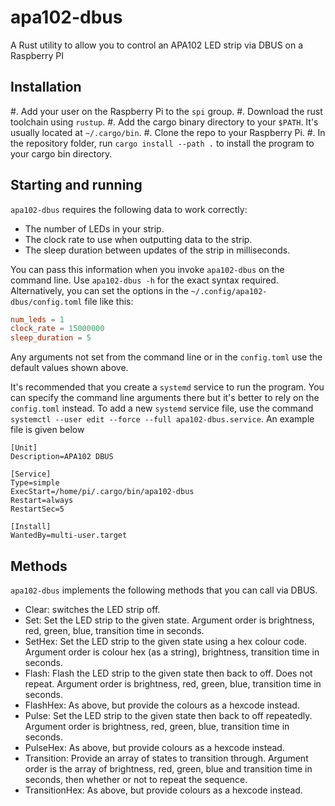 # apa102-dbus
A Rust utility to allow you to control an APA102 LED strip via DBUS on a
Raspberry PI

## Installation
#. Add your user on the Raspberry Pi to the `spi` group.
#. Download the rust toolchain using `rustup`.
#. Add the cargo binary directory to your `$PATH`. It's usually located at
   `~/.cargo/bin`.
#. Clone the repo to your Raspberry Pi.
#. In the repository folder, run `cargo install --path .` to install the
   program to your cargo bin directory.

## Starting and running
`apa102-dbus` requires the following data to work correctly:

- The number of LEDs in your strip.
- The clock rate to use when outputting data to the strip.
- The sleep duration between updates of the strip in milliseconds.

You can pass this information when you invoke `apa102-dbus` on the command
line. Use `apa102-dbus -h` for the exact syntax required. Alternatively, you
can set the options in the `~/.config/apa102-dbus/config.toml` file like this:

```toml
num_leds = 1
clock_rate = 15000000
sleep_duration = 5
```

Any arguments not set from the command line or in the `config.toml` use the
default values shown above.

It's recommended that you create a `systemd` service to run the program. You
can specify the command line arguments there but it's better to rely on the
`config.toml` instead. To add a new `systemd` service file, use the command
`systemctl --user edit --force --full apa102-dbus.service`. An example file is
given below

```systemd
[Unit]
Description=APA102 DBUS

[Service]
Type=simple
ExecStart=/home/pi/.cargo/bin/apa102-dbus
Restart=always
RestartSec=5

[Install]
WantedBy=multi-user.target
```

## Methods
`apa102-dbus` implements the following methods that you can call via DBUS.

- Clear: switches the LED strip off.
- Set: Set the LED strip to the given state. Argument order is brightness, red,
  green, blue, transition time in seconds.
- SetHex: Set the LED strip to the given state using a hex colour code.
  Argument order is colour hex (as a string), brightness, transition time in 
  seconds.
- Flash: Flash the LED strip to the given state then back to off. Does not 
  repeat. Argument order is brightness, red, green, blue, transition time in 
  seconds.
- FlashHex: As above, but provide the colours as a hexcode instead.
- Pulse: Set the LED strip to the given state then back to off repeatedly. 
  Argument order is brightness, red, green, blue, transition time in seconds.
- PulseHex: As above, but provide colours as a hexcode instead.
- Transition: Provide an array of states to transition through. Argument order 
  is the array of brightness, red, green, blue and transition time in seconds, 
  then whether or not to repeat the sequence.
- TransitionHex: As above, but provide colours as a hexcode instead.
